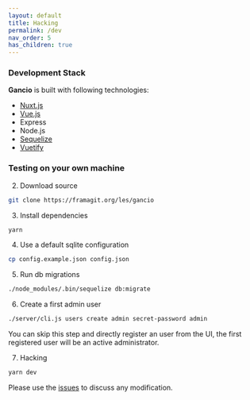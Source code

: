 ```yaml
---
layout: default
title: Hacking
permalink: /dev
nav_order: 5
has_children: true
---
```


### Development Stack

**Gancio** is built with following technologies:

- [Nuxt.js](https://nuxtjs.org/)
- [Vue.js](https://vuejs.org/)
- Express
- Node.js
- [Sequelize](https://sequelize.org/)
- [Vuetify](https://vuetifyjs.com/)

### Testing on your own machine

2. Download source
```bash
git clone https://framagit.org/les/gancio
```

3. Install dependencies
```bash
yarn
```

4. Use a default sqlite configuration
```bash
cp config.example.json config.json
```

5. Run db migrations
```bash
./node_modules/.bin/sequelize db:migrate
```

6. Create a first admin user  

```bash
./server/cli.js users create admin secret-password admin
```

You can skip this step and directly register an user from the UI, the first registered user will be an active administrator.


7. Hacking
```bash
yarn dev
```

Please use the [issues](https://framagit.org/les/gancio/-/issues) to discuss any modification.
